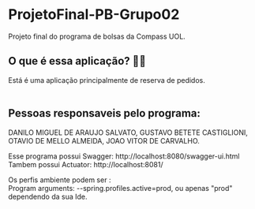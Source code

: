 # ProjetoFinal-PB-Grupo02
Projeto final do programa de bolsas da Compass UOL.

O que é essa aplicação? 🍔🥤
----------------------------

Está é uma aplicação principalmente de reserva de pedidos.<br /><br />

Pessoas responsaveis pelo programa:
---------------------------------------

DANILO MIGUEL DE ARAUJO SALVATO, 
GUSTAVO BETETE CASTIGLIONI, 
OTAVIO DE MELLO ALMEIDA, 
JOAO VITOR DE CARVALHO.

Esse programa possui Swagger: http://localhost:8080/swagger-ui.html <br />
Tambem possui Actuator: http://localhost:8081/ <br />

Os perfis ambiente podem ser : <br />
Program arguments: --spring.profiles.active=prod,
ou apenas "prod" dependendo da sua Ide.


